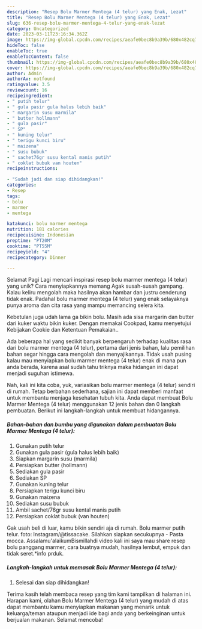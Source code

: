```yaml
---
description: "Resep Bolu Marmer Mentega (4 telur) yang Enak, Lezat"
title: "Resep Bolu Marmer Mentega (4 telur) yang Enak, Lezat"
slug: 636-resep-bolu-marmer-mentega-4-telur-yang-enak-lezat
category: Uncategorized
date: 2023-03-11T23:16:34.362Z
image: https://img-global.cpcdn.com/recipes/aeafe0bec8b9a39b/680x482cq70/bolu-marmer-mentega-4-telur-foto-resep-utama.jpg
hideToc: false
enableToc: true
enableTocContent: false
thumbnail: https://img-global.cpcdn.com/recipes/aeafe0bec8b9a39b/680x482cq70/bolu-marmer-mentega-4-telur-foto-resep-utama.jpg
cover: https://img-global.cpcdn.com/recipes/aeafe0bec8b9a39b/680x482cq70/bolu-marmer-mentega-4-telur-foto-resep-utama.jpg
author: Admin
authorAv: notfound
ratingvalue: 3.5
reviewcount: 16
recipeingredient:
- " putih telur"
- " gula pasir gula halus lebih baik"
- " margarin susu marmila"
- " butter hollmann"
- " gula pasir"
- " SP"
- " kuning telur"
- " terigu kunci biru"
- " maizena"
- " susu bubuk"
- " sachet76gr susu kental manis putih"
- " coklat bubuk van houten"
recipeinstructions:

- "Sudah jadi dan siap dihidangkan!"
categories:
- Resep
tags:
- bolu
- marmer
- mentega

katakunci: bolu marmer mentega 
nutrition: 181 calories
recipecuisine: Indonesian
preptime: "PT20M"
cooktime: "PT55M"
recipeyield: "4"
recipecategory: Dinner

---
```



Selamat Pagi Lagi mencari inspirasi resep bolu marmer mentega (4 telur) yang unik? Cara menyiapkannya memang Agak susah-susah gampang. Kalau keliru mengolah maka hasilnya akan hambar dan justru cenderung tidak enak. Padahal bolu marmer mentega (4 telur) yang enak selayaknya punya aroma dan cita rasa yang mampu memancing selera kita.


Kebetulan juga udah lama ga bikin bolu. Masih ada sisa margarin dan butter dari kuker waktu bikin kuker. Dengan memakai Cookpad, kamu menyetujui Kebijakan Cookie dan Ketentuan Pemakaian..

Ada beberapa hal yang sedikit banyak berpengaruh terhadap kualitas rasa dari bolu marmer mentega (4 telur), pertama dari jenis bahan, lalu pemilihan bahan segar hingga cara mengolah dan menyajikannya. Tidak usah pusing kalau mau menyiapkan bolu marmer mentega (4 telur) enak di mana pun anda berada, karena asal sudah tahu triknya maka hidangan ini dapat menjadi suguhan istimewa.


Nah, kali ini kita coba, yuk, variasikan bolu marmer mentega (4 telur) sendiri di rumah. Tetap berbahan sederhana, sajian ini dapat memberi manfaat untuk membantu menjaga kesehatan tubuh kita. Anda dapat membuat Bolu Marmer Mentega (4 telur) menggunakan 12 jenis bahan dan 0 langkah pembuatan. Berikut ini langkah-langkah untuk membuat hidangannya.

<!--inarticleads1-->

##### Bahan-bahan dan bumbu yang digunakan dalam pembuatan Bolu Marmer Mentega (4 telur):

1. Gunakan  putih telur
1. Gunakan  gula pasir (gula halus lebih baik)
1. Siapkan  margarin susu (marmila)
1. Persiapkan  butter (hollmann)
1. Sediakan  gula pasir
1. Sediakan  SP
1. Gunakan  kuning telur
1. Persiapkan  terigu kunci biru
1. Gunakan  maizena
1. Sediakan  susu bubuk
1. Ambil  sachet/76gr susu kental manis putih
1. Persiapkan  coklat bubuk (van houten)


Gak usah beli di luar, kamu bikin sendiri aja di rumah. Bolu marmer putih telur. foto: Instagram/@tissacake. Silahkan siapkan secukupnya - Pasta mocca. Assalamu&#39;alaikumBismillahdi video kali ini saya mau share resep bolu panggang marmer, cara buatnya mudah, hasilnya lembut, empuk dan tidak seret.*info prduk. 

<!--inarticleads2-->

##### Langkah-langkah untuk memasak Bolu Marmer Mentega (4 telur):


1. Selesai dan siap dihidangkan!



Terima kasih telah membaca resep yang tim kami tampilkan di halaman ini. Harapan kami, olahan Bolu Marmer Mentega (4 telur) yang mudah di atas dapat membantu kamu menyiapkan makanan yang menarik untuk keluarga/teman ataupun menjadi ide bagi anda yang berkeinginan untuk berjualan makanan. Selamat mencoba!
